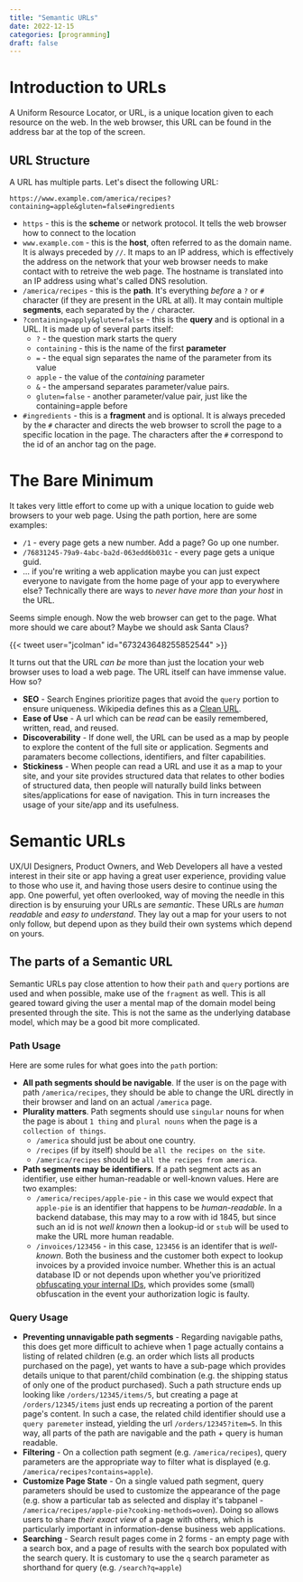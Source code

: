 ```yaml
---
title: "Semantic URLs"
date: 2022-12-15
categories: [programming]
draft: false
---
```


# Introduction to URLs

A Uniform Resource Locator, or URL, is a unique location given to each resource on the web. In the web browser, this URL can be found in the address bar at the top of the screen.

## URL Structure
A URL has multiple parts. Let's disect the following URL:

```
https://www.example.com/america/recipes?containing=apple&gluten=false#ingredients
```

 - `https` - this is the **scheme** or network protocol. It tells the web browser how to connect to the location
 - `www.example.com` - this is the **host**, often referred to as the domain name. It is always preceded by `//`. It maps to an IP address, which is effectively the address on the network that your web browser needs to make contact with to retreive the web page. The hostname is translated into an IP address using what's called DNS resolution.
 - `/america/recipes` - this is the **path**. It's everything *before* a `?` or `#` character (if they are present in the URL at all). It may contain multiple **segments**, each separated by the `/` character.
 - `?containing=apply&gluten=false` - this is the **query** and is optional in a URL. It is made up of several parts itself:
    - `?` - the question mark starts the query
    - `containing` - this is the name of the first **parameter**
    - `=` - the equal sign separates the name of the parameter from its value
    - `apple` - the value of the *containing* parameter
    - `&` - the ampersand separates parameter/value pairs.
    - `gluten=false` - another parameter/value pair, just like the containing=apple before
 - `#ingredients` - this is a **fragment** and is optional. It is always preceded by the `#` character and directs the web browser to scroll the page to a specific location in the page. The characters after the `#` correspond to the id of an anchor tag on the page.

# The Bare Minimum

It takes very little effort to come up with a unique location to guide web browsers to your web page. Using the path portion, here are some examples:

 - `/1` - every page gets a new number. Add a page? Go up one number.
 - `/76831245-79a9-4abc-ba2d-063edd6b031c` - every page gets a unique guid.
 - ... if you're writing a web application maybe you can just expect everyone to navigate from the home page of your app to everywhere else? Technically there are ways to _never have more than your host_ in the URL.

Seems simple enough. Now the web browser can get to the page. What more should we care about? Maybe we should ask Santa Claus?

{{< tweet user="jcolman" id="673243648255852544" >}}

It turns out that the URL _can be_ more than just the location your web browser uses to load a web page. The URL itself can have immense value. How so?

 - **SEO** - Search Engines prioritize pages that avoid the `query` portion to ensure uniqueness. Wikipedia defines this as a [Clean URL](https://en.wikipedia.org/wiki/Clean_URL).
 - **Ease of Use** - A url which can be _read_ can be easily remembered, written, read, and reused.
 - **Discoverability** - If done well, the URL can be used as a map by people to explore the content of the full site or application. Segments and paramaters become collections, identifiers, and filter capabilities.
 - **Stickiness** - When people can read a URL and use it as a map to your site, and your site provides structured data that relates to other bodies of structured data, then people will naturally build links between sites/applications for ease of navigation. This in turn increases the usage of your site/app and its usefulness.

# Semantic URLs
UX/UI Designers, Product Owners, and Web Developers all have a vested interest in their site or app having a great user experience, providing value to those who use it, and having those users desire to continue using the app. One powerful, yet often overlooked, way of moving the needle in this direction is by ensuruing your URLs are _semantic_. These URLs are _human readable_ and _easy to understand_. They lay out a map for your users to not only follow, but depend upon as they build their own systems which depend on yours.

## The parts of a Semantic URL
Semantic URLs pay close attention to how their `path` and `query` portions are used and when possible, make use of the `fragment` as well. This is all geared toward giving the user a mental map of the domain model being presented through the site. This is not the same as the underlying database model, which may be a good bit more complicated.

### Path Usage
Here are some rules for what goes into the `path` portion:
 - **All path segments should be navigable**. If the user is on the page with path `/america/recipes`, they should be able to change the URL directly in their browser and land on an actual `/america` page.
 - **Plurality matters**. Path segments should use `singular` nouns for when the page is about `1 thing` and `plural nouns` when the page is a `collection of things`.
    - `/america` should just be about one country.
    - `/recipes` (if by itself) should be `all the recipes on the site`.
    - `/america/recipes` should be `all the recipes from america`.
 - **Path segments may be identifiers**. If a path segment acts as an identifier, use either human-readable or well-known values. Here are two examples:
    - `/america/recipes/apple-pie` - in this case we would expect that `apple-pie` is an identifier that happens to be _human-readable_. In a backend database, this may may to a row with id 1845, but since such an id is not _well known_ then a lookup-id or `stub` will be used to make the URL more human readable.
    - `/invoices/123456` - in this case, `123456` is an identifer that is _well-known_. Both the business and the customer both expect to lookup invoices by a provided invoice number. Whether this is an actual database ID or not depends upon whether you've prioritized [obfuscating your internal IDs](https://dev.to/anwar_nairi/do-not-expose-database-ids-in-your-urls-567), which provides some (small) obfuscation in the event your authorization logic is faulty.

### Query Usage
 - **Preventing unnavigable path segments** -  Regarding navigable paths, this does get more difficult to achieve when 1 page actually contains a listing of related children (e.g. an order which lists all products purchased on the page), yet wants to have a sub-page which provides details unique to that parent/child combination (e.g. the shipping status of only one of the product purchased). Such a path structure ends up looking like `/orders/12345/items/5`, but creating a page at `/orders/12345/items` just ends up recreating a portion of the parent page's content. In such a case, the related child identifier should use a `query paremeter` instead, yielding the url `/orders/12345?item=5`. In this way, all parts of the path are navigable and the path + query is human readable.
  - **Filtering** - On a collection path segment (e.g. `/america/recipes`), query parameters are the appropriate way to filter what is displayed (e.g. `/america/recipes?contains=apple`).
  - **Customize Page State** - On a single valued path segment, query parameters should be used to customize the appearance of the page (e.g. show a particular tab as selected and display it's tabpanel - `/america/recipes/apple-pie?cooking-methods=oven`). Doing so allows users to share _their exact view_ of a page with others, which is particularly important in information-dense business web applications.
  - **Searching** - Search result pages come in 2 forms - an empty page with a search box, and a page of results with the search box populated with the search query. It is customary to use the `q` search parameter as shorthand for query (e.g. `/search?q=apple`)
